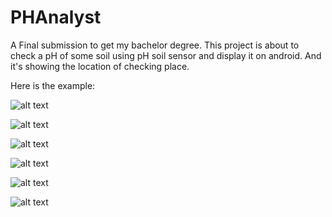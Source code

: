 # PHAnalyst
A Final submission to get my bachelor degree. This project is about to check a pH of some soil using pH soil sensor and display it on android. And it's showing the location of checking place.

Here is the example:

![alt text](http://millennial.co.id/images/Screenshot_1554193462.png)

![alt text](http://millennial.co.id/images/Screenshot_1554193442.png)

![alt text](http://millennial.co.id/images/Screenshot_1554193445.png)

![alt text](http://millennial.co.id/images/Screenshot_1554194082.png)

![alt text](http://millennial.co.id/images/Screenshot_1554194097.png)

![alt text](http://millennial.co.id/images/Screenshot_1554194100.png)


